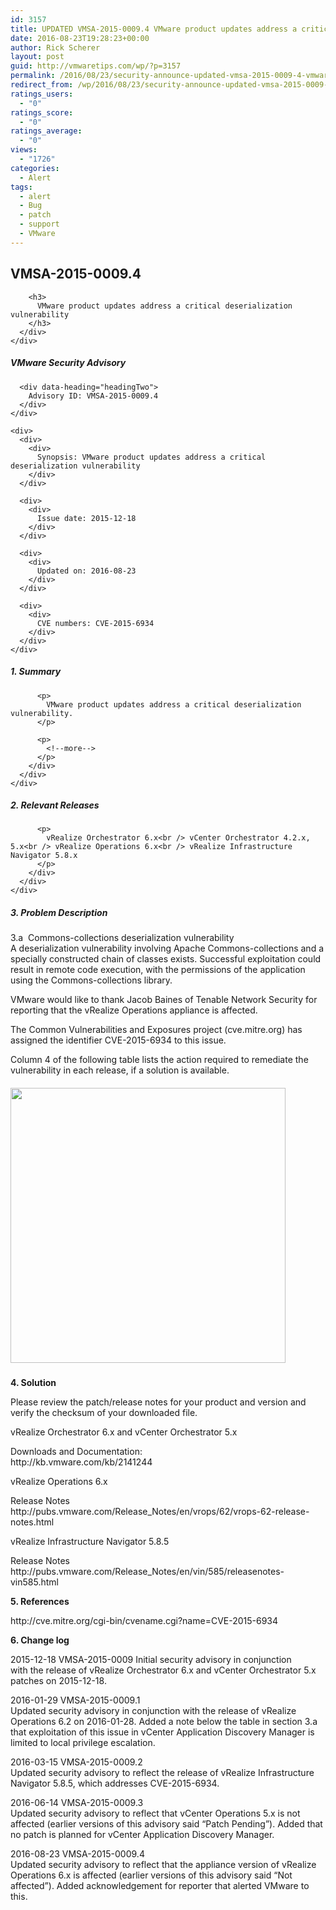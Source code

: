 ```yaml
---
id: 3157
title: UPDATED VMSA-2015-0009.4 VMware product updates address a critical deserialization vulnerability
date: 2016-08-23T19:28:23+00:00
author: Rick Scherer
layout: post
guid: http://vmwaretips.com/wp/?p=3157
permalink: /2016/08/23/security-announce-updated-vmsa-2015-0009-4-vmware-product-updates-address-a-critical-deserialization-vulnerability/
redirect_from: /wp/2016/08/23/security-announce-updated-vmsa-2015-0009-4-vmware-product-updates-address-a-critical-deserialization-vulnerability/
ratings_users:
  - "0"
ratings_score:
  - "0"
ratings_average:
  - "0"
views:
  - "1726"
categories:
  - Alert
tags:
  - alert
  - Bug
  - patch
  - support
  - VMware
---
```

<div>
  <div>
    <div>
      <div>
        <h2>
          VMSA-2015-0009.4
        </h2>
        
        <h3>
          VMware product updates address a critical deserialization vulnerability
        </h3>
      </div>
    </div>
  </div>
</div>

<div>
  <div id="columncontainer1columncontainercomparisontable">
    <div>
      <div data-heading="headingOne">
        <h5>
          VMware Security Advisory
        </h5>
      </div>
      
      <div data-heading="headingTwo">
        Advisory ID: VMSA-2015-0009.4
      </div>
    </div>
    
    <div>
      <div>
        <div>
          Synopsis: VMware product updates address a critical deserialization vulnerability
        </div>
      </div>
      
      <div>
        <div>
          Issue date: 2015-12-18
        </div>
      </div>
      
      <div>
        <div>
          Updated on: 2016-08-23
        </div>
      </div>
      
      <div>
        <div>
          CVE numbers: CVE-2015-6934
        </div>
      </div>
    </div>
  </div>
</div>

<div>
  <div>
    <div>
      <div>
        <div>
          <h5>
            1. Summary
          </h5>
          
          <p>
            VMware product updates address a critical deserialization vulnerability.
          </p>
          
          <p>
            <!--more-->
          </p>
        </div>
      </div>
    </div>
  </div>
</div>

<div>
  <div>
    <div>
      <div>
        <div>
          <h5>
            2. Relevant Releases
          </h5>
          
          <p>
            vRealize Orchestrator 6.x<br /> vCenter Orchestrator 4.2.x, 5.x<br /> vRealize Operations 6.x<br /> vRealize Infrastructure Navigator 5.8.x
          </p>
        </div>
      </div>
    </div>
  </div>
</div>

<div>
  <h5>
    3. Problem Description
  </h5>
  
  <p>
    3.a  Commons-collections deserialization vulnerability<br /> A deserialization vulnerability involving Apache Commons-collections and a specially constructed chain of classes exists. Successful exploitation could result in remote code execution, with the permissions of the application using the Commons-collections library.
  </p>
  
  <p>
    VMware would like to thank Jacob Baines of Tenable Network Security for reporting that the vRealize Operations appliance is affected.
  </p>
  
  <p>
    The Common Vulnerabilities and Exposures project (cve.mitre.org) has assigned the identifier CVE-2015-6934 to this issue.
  </p>
  
  <p>
    Column 4 of the following table lists the action required to remediate the vulnerability in each release, if a solution is available.
  </p>
</div>

<div>
  <div id="columncontainer1columncontainercomparisontable_932357">
    <div data-heading="headingOne">
      <h5>
        <a href="http://vmwaretips.com/wp/2016/08/23/security-announce-updated-vmsa-2015-0009-4-vmware-product-updates-address-a-critical-deserialization-vulnerability/vmsa-2015-0009-4/" rel="attachment wp-att-3164"><img class=" wp-image-3164 alignnone" title="vmsa-2015-0009.4" src="http://vmwaretips.com/wp/wp-content/uploads/2016/08/vmsa-2015-0009.4.png" alt="" width="440" srcset="http://vmwaretips.com/wp/wp-content/uploads/2016/08/vmsa-2015-0009.4.png 783w, http://vmwaretips.com/wp/wp-content/uploads/2016/08/vmsa-2015-0009.4-280x300.png 280w" sizes="(max-width: 783px) 100vw, 783px" /></a>
      </h5>
    </div>
  </div>
</div>

<div>
  <div>
    <div>
      <div>
        <div>
          <p>
            <strong>4. Solution</strong>
          </p>
        </div>
      </div>
    </div>
  </div>
</div>

<div>
  <p>
    Please review the patch/release notes for your product and version and verify the checksum of your downloaded file.
  </p>
  
  <p>
    vRealize Orchestrator 6.x and vCenter Orchestrator 5.x
  </p>
  
  <p>
    Downloads and Documentation:<br /> http://kb.vmware.com/kb/2141244
  </p>
  
  <p>
    vRealize Operations 6.x
  </p>
  
  <p>
    Release Notes<br /> http://pubs.vmware.com/Release_Notes/en/vrops/62/vrops-62-release-notes.html
  </p>
  
  <p>
    vRealize Infrastructure Navigator 5.8.5
  </p>
  
  <p>
    Release Notes<br /> http://pubs.vmware.com/Release_Notes/en/vin/585/releasenotes-vin585.html
  </p>
  
  <p>
    <strong>5. References</strong>
  </p>
  
  <p>
    http://cve.mitre.org/cgi-bin/cvename.cgi?name=CVE-2015-6934
  </p>
  
  <p>
    <strong>6. Change log</strong>
  </p>
  
  <p>
    2015-12-18 VMSA-2015-0009 Initial security advisory in conjunction<br /> with the release of vRealize Orchestrator 6.x and vCenter Orchestrator 5.x patches on 2015-12-18.
  </p>
  
  <p>
    2016-01-29 VMSA-2015-0009.1<br /> Updated security advisory in conjunction with the release of vRealize Operations 6.2 on 2016-01-28. Added a note below the table in section 3.a that exploitation of this issue in vCenter Application Discovery Manager is limited to local privilege escalation.
  </p>
  
  <p>
    2016-03-15 VMSA-2015-0009.2<br /> Updated security advisory to reflect the release of vRealize Infrastructure Navigator 5.8.5, which addresses CVE-2015-6934.
  </p>
  
  <p>
    2016-06-14 VMSA-2015-0009.3<br /> Updated security advisory to reflect that vCenter Operations 5.x is not affected (earlier versions of this advisory said “Patch Pending”). Added that no patch is planned for vCenter Application Discovery Manager.
  </p>
  
  <p>
    2016-08-23 VMSA-2015-0009.4<br /> Updated security advisory to reflect that the appliance version of vRealize Operations 6.x is affected (earlier versions of this advisory said “Not affected”). Added acknowledgement for reporter that alerted VMware to this.
  </p>
</div>